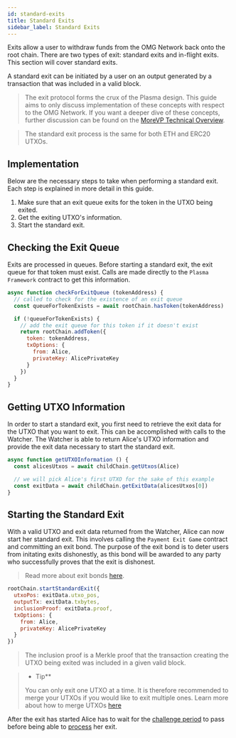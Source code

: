 ```yaml
---
id: standard-exits
title: Standard Exits
sidebar_label: Standard Exits
---
```


Exits allow a user to withdraw funds from the OMG Network back onto the root chain. There are two types of exit: standard exits and in-flight exits. This section will cover standard exits.

A standard exit can be initiated by a user on an output generated by a transaction that was included in a valid block.

> The exit protocol forms the crux of the Plasma design. This guide aims to only discuss implementation of these concepts with respect to the OMG Network. If you want a deeper dive of these concepts, further discussion can be found on the [MoreVP Technical Overview](morevp-technical-overview).

> The standard exit process is the same for both ETH and ERC20 UTXOs.

## Implementation

Below are the necessary steps to take when performing a standard exit. Each step is explained in more detail in this guide.

1. Make sure that an exit queue exits for the token in the UTXO being exited.
2. Get the exiting UTXO's information.
3. Start the standard exit.

## Checking the Exit Queue

Exits are processed in queues. Before starting a standard exit, the exit queue for that token must exist. Calls are made directly to the `Plasma Framework` contract to get this information.

```js
async function checkForExitQueue (tokenAddress) {
  // called to check for the existence of an exit queue
  const queueForTokenExists = await rootChain.hasToken(tokenAddress)

  if (!queueForTokenExists) {
    // add the exit queue for this token if it doesn't exist
    return rootChain.addToken({
      token: tokenAddress,
      txOptions: {
        from: Alice,
        privateKey: AlicePrivateKey
      }
    })
  }
}
```

## Getting UTXO Information

In order to start a standard exit, you first need to retrieve the exit data for the UTXO that you want to exit. This can be accomplished with calls to the Watcher. The Watcher is able to return Alice's UTXO information and provide the exit data necessary to start the standard exit.

```js
async function getUTXOInformation () {
  const alicesUtxos = await childChain.getUtxos(Alice)

  // we will pick Alice's first UTXO for the sake of this example
  const exitData = await childChain.getExitData(alicesUtxos[0])
}
```

## Starting the Standard Exit

With a valid UTXO and exit data returned from the Watcher, Alice can now start her standard exit. This involves calling the `Payment Exit Game` contract and committing an exit bond. The purpose of the exit bond is to deter users from initating exits dishonestly, as this bond will be awarded to any party who successfully proves that the exit is dishonest.

> Read more about exit bonds [here](exitbonds).

```js
rootChain.startStandardExit({
  utxoPos: exitData.utxo_pos,
  outputTx: exitData.txbytes,
  inclusionProof: exitData.proof,
  txOptions: {
    from: Alice,
    privateKey: AlicePrivateKey
  }
})
```

> The inclusion proof is a Merkle proof that the transaction creating the UTXO being exited was included in a given valid block.

> * Tip**
>
> You can only exit one UTXO at a time. It is therefore recommended to merge your UTXOs if you would like to exit multiple ones. Learn more about how to merge UTXOs [here](#managing-utxos)


After the exit has started Alice has to wait for the [challenge period](challenge-period) to pass before being able to [process](process-exits) her exit.
